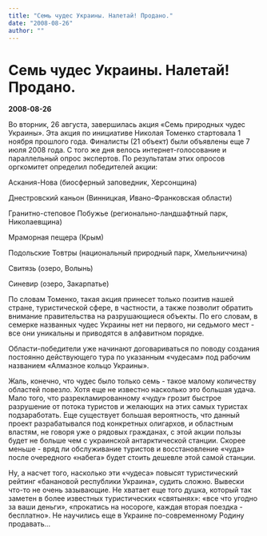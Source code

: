 ```yaml
---
title: "Семь чудес Украины. Налетай! Продано."
date: "2008-08-26"
author: ""
---
```


# Семь чудес Украины. Налетай! Продано.

**2008-08-26** 

Во вторник, 26 августа, завершилась акция «Семь природных чудес Украины». Эта акция по инициативе Николая Томенко стартовала 1 ноября прошлого года. Финалисты (21 объект) были объявлены еще 7 июля 2008 года. С того же дня велось интернет-голосование и параллельный опрос экспертов. По результатам этих опросов оргкомитет определил победителей акции:

Аскания-Нова (биосферный заповедник, Херсонщина)

Днестровский каньон (Винницкая, Ивано-Франковская области)

Гранитно-степовое Побужье (регионально-ландшафтный парк, Николаевщина)

Мраморная пещера (Крым)

Подольские Товтры (национальный природный парк, Хмельниччина)

Свитязь (озеро, Волынь)

Синевир (озеро, Закарпатье)

По словам Томенко, такая акция принесет только позитив нашей стране, туристической сфере, в частности, а также позволит обратить внимание правительства на разрушающиеся объекты. По его словам, в семерке названных чудес Украины нет ни первого, ни седьмого мест - все они уникальны и приводятся в алфавитном порядке.

Области-победители уже начинают договариваться по поводу создания постоянно действующего тура по указанным «чудесам» под рабочим названием «Алмазное кольцо Украины».

Жаль, конечно, что чудес было только семь - такое малому количеству областей повезло. Хотя еще не известно насколько это большая удача. Мало того, что разрекламированному «чуду» грозит быстрое разрушение от потока туристов и желающих на этих самых туристах подзаработать. Еще существует большая вероятность, что данный проект разрабатывался под конкретных олигархов, и областным властям, не говоря уже о рядовых гражданах, с этой акции пользы будет не больше чем с украинской антарктической станции. Скорее меньше - вряд ли обслуживание туристов и восстановление «чуда» после очередного «набега» будет стоить дешевле этой самой станции.

Ну, а насчет того, насколько эти «чудеса» повысят туристический рейтинг «банановой республики Украина», судить сложно. Вывески что-то не очень зазывающие. Не хватает еще того душка, который так заметен в более известных туристических «святынях»: «все что угодно за ваши деньги», «прокатись на носороге, каждая вторая поездка - бесплатно». Не научились еще в Украине по-современному Родину продавать...
